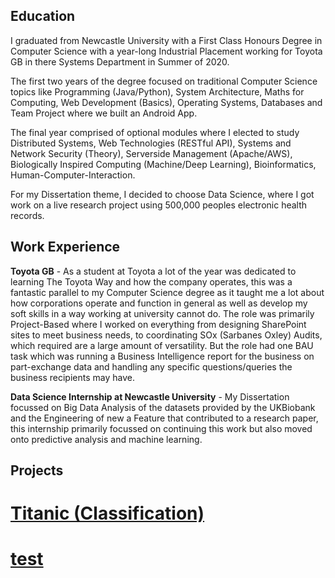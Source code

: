 ## Education
I graduated from Newcastle University with a First Class Honours Degree in Computer Science with a year-long Industrial Placement working for Toyota GB in there Systems Department in Summer of 2020.


The first two years of the degree focused on traditional Computer Science topics like Programming (Java/Python), System Architecture, Maths for Computing, Web Development (Basics), Operating Systems, Databases and Team Project where we built an Android App.


The final year comprised of optional modules where I elected to study Distributed Systems, Web Technologies (RESTful API), Systems and Network Security (Theory), Serverside Management (Apache/AWS), Biologically Inspired Computing (Machine/Deep Learning), Bioinformatics, Human-Computer-Interaction.


For my Dissertation theme, I decided to choose Data Science, where I got work on a live research project using 500,000 peoples electronic health records.


## Work Experience
**Toyota GB** - As a student at Toyota a lot of the year was dedicated to learning The Toyota Way and how the company operates, this was a fantastic parallel to my Computer Science degree as it taught me a lot about how corporations operate and function in general as well as develop my soft skills in a way working at university cannot do. The role was primarily Project-Based where I worked on everything from designing SharePoint sites to meet business needs, to coordinating SOx (Sarbanes Oxley) Audits,  which required are a large amount of versatility. But the role had one BAU task which was running a Business Intelligence report for the business on part-exchange data and handling any specific questions/queries the business recipients may have.


**Data Science Internship at Newcastle University** - My Dissertation focussed on Big Data Analysis of the datasets provided by the UKBiobank and the Engineering of new a Feature that contributed to a research paper, this internship primarily focussed on continuing this work but also moved onto predictive analysis and machine learning. 


## Projects
# [Titanic (Classification)](/Sam_Portfolio/projects/titanic/)
# [test](/Sam_Portfolio/images/)
